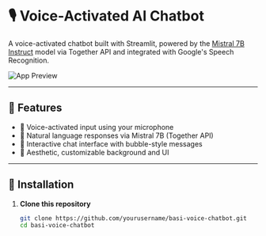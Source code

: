 
# 🎙️ Voice-Activated AI Chatbot

A voice-activated chatbot built with Streamlit, powered by the [Mistral 7B Instruct](https://huggingface.co/mistralai/Mistral-7B-Instruct-v0.1) model via Together API and integrated with Google's Speech Recognition.

![App Preview](https://images.unsplash.com/photo-1504384308090-c894fdcc538d?auto=format&fit=crop&w=1740&q=80)

---

## 🌟 Features

- 🎤 Voice-activated input using your microphone
- 🤖 Natural language responses via Mistral 7B (Together API)
- 💬 Interactive chat interface with bubble-style messages
- 🌌 Aesthetic, customizable background and UI

---

## 🚀 Installation

1. **Clone this repository**
   ```bash
   git clone https://github.com/yourusername/basi-voice-chatbot.git
   cd basi-voice-chatbot
